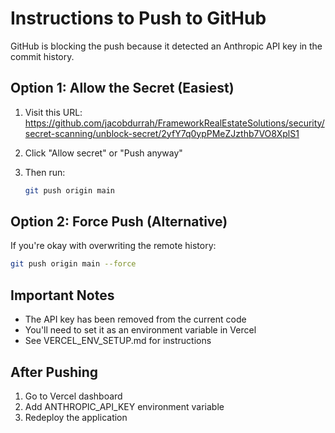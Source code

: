 # Instructions to Push to GitHub

GitHub is blocking the push because it detected an Anthropic API key in the commit history.

## Option 1: Allow the Secret (Easiest)
1. Visit this URL:
   https://github.com/jacobdurrah/FrameworkRealEstateSolutions/security/secret-scanning/unblock-secret/2yfY7q0ypPMeZJzthb7VO8XplS1

2. Click "Allow secret" or "Push anyway"

3. Then run:
   ```bash
   git push origin main
   ```

## Option 2: Force Push (Alternative)
If you're okay with overwriting the remote history:
```bash
git push origin main --force
```

## Important Notes
- The API key has been removed from the current code
- You'll need to set it as an environment variable in Vercel
- See VERCEL_ENV_SETUP.md for instructions

## After Pushing
1. Go to Vercel dashboard
2. Add ANTHROPIC_API_KEY environment variable
3. Redeploy the application